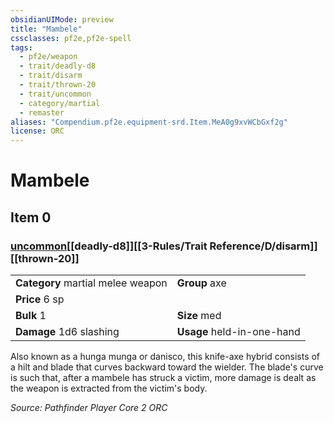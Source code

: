 ```yaml
---
obsidianUIMode: preview
title: "Mambele"
cssclasses: pf2e,pf2e-spell
tags:
  - pf2e/weapon
  - trait/deadly-d8
  - trait/disarm
  - trait/thrown-20
  - trait/uncommon
  - category/martial
  - remaster
aliases: "Compendium.pf2e.equipment-srd.Item.MeA0g9xvWCbGxf2g"
license: ORC
---
```

# Mambele
## Item 0
### [uncommon](uncommon.md "Uncommon Rarity Trait")[[deadly-d8]][[3-Rules/Trait Reference/D/disarm]][[thrown-20]]

|  |  |
| -- | -- |
| **Category** martial melee weapon | **Group** axe |
| **Price** 6 sp |  |
| **Bulk** 1 | **Size** med |
| **Damage** 1d6 slashing  | **Usage** held-in-one-hand |



Also known as a hunga munga or danisco, this knife-axe hybrid consists of a hilt and blade that curves backward toward the wielder. The blade's curve is such that, after a mambele has struck a victim, more damage is dealt as the weapon is extracted from the victim's body.

*Source: Pathfinder Player Core 2*
*ORC*